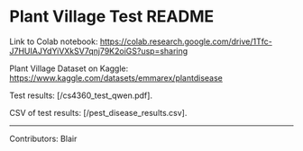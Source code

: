 # Plant Village Test README

Link to Colab notebook: https://colab.research.google.com/drive/1Tfc-J7HUIAJYdYiVXkSV7qnj79K2oiGS?usp=sharing

Plant Village Dataset on Kaggle: https://www.kaggle.com/datasets/emmarex/plantdisease

Test results: [/cs4360_test_qwen.pdf].

CSV of test results: [/pest_disease_results.csv].

--- 

Contributors: Blair

